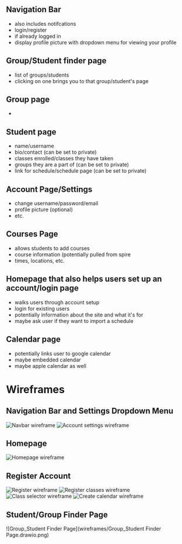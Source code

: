 ## Navigation Bar

- also includes notifcations
- login/register
- if already logged in
-   display profile picture with dropdown menu for viewing your profile

## Group/Student finder page

- list of groups/students
- clicking on one brings you to that group/student's page

## Group page

- 

## Student page

- name/username
- bio/contact (can be set to private)
- classes enrolled/classes they have taken
- groups they are a part of (can be set to private)
- link for schedule/schedule page (can be set to private)

## Account Page/Settings

- change username/password/email
- profile picture (optional)
- etc.

## Courses Page

- allows students to add courses
- course information (potentially pulled from spire
-   times, locations, etc.

## Homepage that also helps users set up an account/login page

- walks users through account setup
- login for existing users
- potentially information about the site and what it's for
- maybe ask user if they want to import a schedule

## Calendar page

- potentially links user to google calendar
- maybe embedded calendar
- maybe apple calendar as well

# Wireframes

## Navigation Bar and Settings Dropdown Menu
![Navbar wireframe](wireframes/Settings%20Menu.png)
![Account settings wireframe](wireframes/Account%20Settings.png)
## Homepage
![Homepage wireframe](wireframes/Homepage.png)
## Register Account
![Register wireframe](wireframes/Register.png)
![Register classes wireframe](wireframes/Register%20Classes.png)
![Class selector wireframe](wireframes/Class%20Selector.png)
![Create calendar wireframe](wireframes/Create%20Calendar.png)
## Student/Group Finder Page
![Group_Student Finder Page](wireframes/Group_Student Finder Page.drawio.png)
